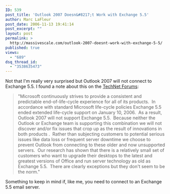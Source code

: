 ```yaml
---
ID: 539
post_title: 'Outlook 2007 Doesn&#8217;t Work with Exchange 5.5'
author: Marc LaFleur
post_date: 2006-11-13 19:41:14
post_excerpt: ""
layout: post
permalink: >
  http://massivescale.com/outlook-2007-doesnt-work-with-exchange-5-5/
published: true
views:
  - "689"
dsq_thread_id:
  - "3538635473"
---
```

<p>Not that I'm really very surprised but Outlook 2007 will not connect to Exchange 5.5. I found a note about this on the <a href="http://forums.microsoft.com/TechNet/ShowPost.aspx?PostID=763464&amp;SiteID=17" target="_blank">TechNet Forums</a>:</p> <blockquote> <p>"Microsoft continuously strives to provide a consistent and predictable end-of-life-cycle experience for all of its products.&nbsp; In accordance with standard Microsoft life-cycle policies Exchange 5.5 ended extended life-cycle support on January 10, 2006.&nbsp; As a result, Outlook 2007 will not support Exchange 5.5.&nbsp; Because neither the Outlook or Exchange team is supporting this combination we will not discover and/or fix issues that crop up as the result of innovations in both products .&nbsp; Rather than subjecting customers to potential serious issues like data loss or frequent server downtime we choose to prevent Outlook from connecting to these older and now unsupported servers.&nbsp; Our research has shown that there is a relatively small set of customers who want to upgrade their desktops to the latest and greatest versions of Office and run server technology as old as Exchange 5.5.&nbsp; There are clearly exceptions but they don't seem to be the norm."</p></blockquote> <p>Something to keep in mind if, like me, you need to connect to an Exchange 5.5 email server.</p>
